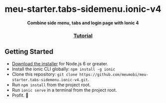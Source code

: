 <h1 align="center">meu-starter.tabs-sidemenu.ionic-v4</h1>
<div align="center">
  <strong>Combine side menu, tabs and login page with Ionic 4</strong>
</div>
<div align="center">
  <h3>
    <a href="http://meumobi.github.io/ionic/2018/11/13/side-menu-tabs-login-page-ionic4.html">
      Tutorial
    </a>
  </h3>
</div>

## Getting Started

* [Download the installer](https://nodejs.org/) for Node.js 6 or greater.
* Install the ionic CLI globally: `npm install -g ionic`
* Clone this repository: `git clone https://github.com/meumobi/meu-starter.tabs-sidemenu.ionic-v4.git`.
* Run `npm install` from the project root.
* Run `ionic serve` in a terminal from the project root.
* Profit. :tada:
